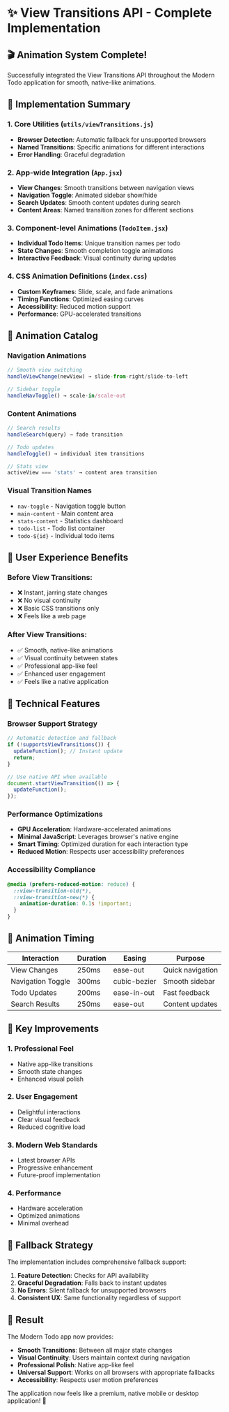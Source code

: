 # ✨ View Transitions API - Complete Implementation

## 🎬 Animation System Complete!

Successfully integrated the View Transitions API throughout the Modern Todo application for smooth, native-like animations.

## 🔧 Implementation Summary

### 1. Core Utilities (`utils/viewTransitions.js`)
- **Browser Detection**: Automatic fallback for unsupported browsers
- **Named Transitions**: Specific animations for different interactions
- **Error Handling**: Graceful degradation

### 2. App-wide Integration (`App.jsx`)
- **View Changes**: Smooth transitions between navigation views
- **Navigation Toggle**: Animated sidebar show/hide
- **Search Updates**: Smooth content updates during search
- **Content Areas**: Named transition zones for different sections

### 3. Component-level Animations (`TodoItem.jsx`)
- **Individual Todo Items**: Unique transition names per todo
- **State Changes**: Smooth completion toggle animations
- **Interactive Feedback**: Visual continuity during updates

### 4. CSS Animation Definitions (`index.css`)
- **Custom Keyframes**: Slide, scale, and fade animations
- **Timing Functions**: Optimized easing curves
- **Accessibility**: Reduced motion support
- **Performance**: GPU-accelerated transitions

## 🎨 Animation Catalog

### Navigation Animations
```javascript
// Smooth view switching
handleViewChange(newView) → slide-from-right/slide-to-left

// Sidebar toggle
handleNavToggle() → scale-in/scale-out
```

### Content Animations
```javascript
// Search results
handleSearch(query) → fade transition

// Todo updates
handleToggle() → individual item transitions

// Stats view
activeView === 'stats' → content area transition
```

### Visual Transition Names
- `nav-toggle` - Navigation toggle button
- `main-content` - Main content area
- `stats-content` - Statistics dashboard
- `todo-list` - Todo list container
- `todo-${id}` - Individual todo items

## 🚀 User Experience Benefits

### Before View Transitions:
- ❌ Instant, jarring state changes
- ❌ No visual continuity
- ❌ Basic CSS transitions only
- ❌ Feels like a web page

### After View Transitions:
- ✅ Smooth, native-like animations
- ✅ Visual continuity between states
- ✅ Professional app-like feel
- ✅ Enhanced user engagement
- ✅ Feels like a native application

## 🔧 Technical Features

### Browser Support Strategy
```javascript
// Automatic detection and fallback
if (!supportsViewTransitions()) {
  updateFunction(); // Instant update
  return;
}

// Use native API when available
document.startViewTransition(() => {
  updateFunction();
});
```

### Performance Optimizations
- **GPU Acceleration**: Hardware-accelerated animations
- **Minimal JavaScript**: Leverages browser's native engine
- **Smart Timing**: Optimized duration for each interaction type
- **Reduced Motion**: Respects user accessibility preferences

### Accessibility Compliance
```css
@media (prefers-reduced-motion: reduce) {
  ::view-transition-old(*),
  ::view-transition-new(*) {
    animation-duration: 0.1s !important;
  }
}
```

## 🎯 Animation Timing

| Interaction | Duration | Easing | Purpose |
|-------------|----------|--------|---------|
| View Changes | 250ms | ease-out | Quick navigation |
| Navigation Toggle | 300ms | cubic-bezier | Smooth sidebar |
| Todo Updates | 200ms | ease-in-out | Fast feedback |
| Search Results | 250ms | ease-out | Content updates |

## 🌟 Key Improvements

### 1. Professional Feel
- Native app-like transitions
- Smooth state changes
- Enhanced visual polish

### 2. User Engagement
- Delightful interactions
- Clear visual feedback
- Reduced cognitive load

### 3. Modern Web Standards
- Latest browser APIs
- Progressive enhancement
- Future-proof implementation

### 4. Performance
- Hardware acceleration
- Optimized animations
- Minimal overhead

## 🔄 Fallback Strategy

The implementation includes comprehensive fallback support:

1. **Feature Detection**: Checks for API availability
2. **Graceful Degradation**: Falls back to instant updates
3. **No Errors**: Silent fallback for unsupported browsers
4. **Consistent UX**: Same functionality regardless of support

## 🎉 Result

The Modern Todo app now provides:
- **Smooth Transitions**: Between all major state changes
- **Visual Continuity**: Users maintain context during navigation
- **Professional Polish**: Native app-like feel
- **Universal Support**: Works on all browsers with appropriate fallbacks
- **Accessibility**: Respects user motion preferences

The application now feels like a premium, native mobile or desktop application! 🚀
